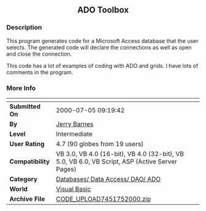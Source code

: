 ﻿<div align="center">

## ADO Toolbox


</div>

### Description

This program generates code for a Microsoft Access database that the user selects. The generated code will declare the connections as well as open and close the connection.

This code has a lot of examples of coding with ADO and grids. I have lots of comments in the program.
 
### More Info
 


<span>             |<span>
---                |---
**Submitted On**   |2000-07-05 09:19:42
**By**             |[Jerry Barnes](https://github.com/Planet-Source-Code/PSCIndex/blob/master/ByAuthor/jerry-barnes.md)
**Level**          |Intermediate
**User Rating**    |4.7 (90 globes from 19 users)
**Compatibility**  |VB 3\.0, VB 4\.0 \(16\-bit\), VB 4\.0 \(32\-bit\), VB 5\.0, VB 6\.0, VB Script, ASP \(Active Server Pages\) 
**Category**       |[Databases/ Data Access/ DAO/ ADO](https://github.com/Planet-Source-Code/PSCIndex/blob/master/ByCategory/databases-data-access-dao-ado__1-6.md)
**World**          |[Visual Basic](https://github.com/Planet-Source-Code/PSCIndex/blob/master/ByWorld/visual-basic.md)
**Archive File**   |[CODE\_UPLOAD7451752000\.zip](https://github.com/Planet-Source-Code/jerry-barnes-ado-toolbox__1-9520/archive/master.zip)








